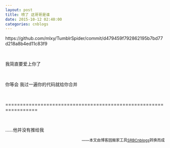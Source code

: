 ```yaml
---
layout: post
title: 喷了 这哥哥是谁
date: 2015-10-12 02:40:00
categories: cnblogs
---
```


<p>https://github.com/mlxy/TumblrSpider/commit/d479459f792862195b7bd77d218a8b4ed11c83f9</p>
<p>&nbsp;</p>
<p>我简直要爱上你了</p>
<p>&nbsp;</p>
<p>你等会 我过一遍你的代码就给你合并</p>
<p>&nbsp;</p>
<p>=================================================================</p>
<p>&nbsp;</p>
<p>&hellip;&hellip;他并没有推给我</p>

<p align=right><span style="font-size: 12px">——本文由博客园搬家工具<a href="https://github.com/mlxy/SRBCnblogs">SRBCnblogs</a>转换而成</span></p>